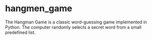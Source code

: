 # hangmen_game
The Hangman Game is a classic word-guessing game implemented in Python. The computer randomly selects a secret word from a small predefined list.
